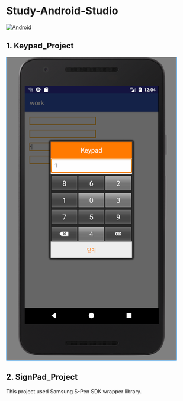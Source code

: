 ﻿# Study-Android-Studio
[![Android](https://img.shields.io/badge/Java-Android-green.svg)]()
<h2>1. Keypad_Project</h2>

[![Keypad](https://raw.githubusercontent.com/LeeSongA/Study-Android-Studio/master/screenshot/keypad.png)]()


<h2>2. SignPad_Project</h2>

This project used Samsung S-Pen SDK wrapper library.



